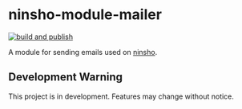 # ninsho-module-mailer

[![build and publish](https://github.com/ninsho/ninsho-module-mailer/actions/workflows/run-build-and-publish.yml/badge.svg)](https://github.com/ninsho/ninsho-module-mailer/actions/workflows/run-build-and-publish.yml)

A module for sending emails used on [ninsho](https://www.npmjs.com/package/ninsho).

## Development Warning

This project is in development. Features may change without notice.

<!-- README.md -->

